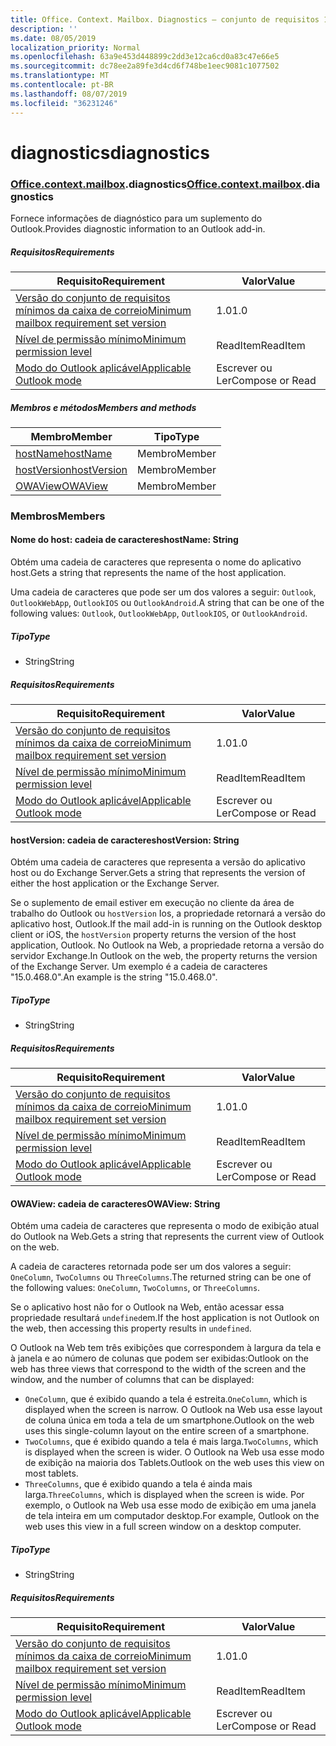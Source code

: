 ```yaml
---
title: Office. Context. Mailbox. Diagnostics – conjunto de requisitos 1,6
description: ''
ms.date: 08/05/2019
localization_priority: Normal
ms.openlocfilehash: 63a9e453d448899c2dd3e12ca6cd0a83c47e66e5
ms.sourcegitcommit: dc78ee2a89fe3d4cd6f748be1eec9081c1077502
ms.translationtype: MT
ms.contentlocale: pt-BR
ms.lasthandoff: 08/07/2019
ms.locfileid: "36231246"
---
```

# <a name="diagnostics"></a><span data-ttu-id="414cb-102">diagnostics</span><span class="sxs-lookup"><span data-stu-id="414cb-102">diagnostics</span></span>

### <a name="officeofficemdcontextofficecontextmdmailboxofficecontextmailboxmddiagnostics"></a><span data-ttu-id="414cb-103">[Office](Office.md)[.context](Office.context.md)[.mailbox](Office.context.mailbox.md).diagnostics</span><span class="sxs-lookup"><span data-stu-id="414cb-103">[Office](Office.md)[.context](Office.context.md)[.mailbox](Office.context.mailbox.md).diagnostics</span></span>

<span data-ttu-id="414cb-104">Fornece informações de diagnóstico para um suplemento do Outlook.</span><span class="sxs-lookup"><span data-stu-id="414cb-104">Provides diagnostic information to an Outlook add-in.</span></span>

##### <a name="requirements"></a><span data-ttu-id="414cb-105">Requisitos</span><span class="sxs-lookup"><span data-stu-id="414cb-105">Requirements</span></span>

|<span data-ttu-id="414cb-106">Requisito</span><span class="sxs-lookup"><span data-stu-id="414cb-106">Requirement</span></span>| <span data-ttu-id="414cb-107">Valor</span><span class="sxs-lookup"><span data-stu-id="414cb-107">Value</span></span>|
|---|---|
|[<span data-ttu-id="414cb-108">Versão do conjunto de requisitos mínimos da caixa de correio</span><span class="sxs-lookup"><span data-stu-id="414cb-108">Minimum mailbox requirement set version</span></span>](/office/dev/add-ins/reference/requirement-sets/outlook-api-requirement-sets)| <span data-ttu-id="414cb-109">1.0</span><span class="sxs-lookup"><span data-stu-id="414cb-109">1.0</span></span>|
|[<span data-ttu-id="414cb-110">Nível de permissão mínimo</span><span class="sxs-lookup"><span data-stu-id="414cb-110">Minimum permission level</span></span>](/outlook/add-ins/understanding-outlook-add-in-permissions)| <span data-ttu-id="414cb-111">ReadItem</span><span class="sxs-lookup"><span data-stu-id="414cb-111">ReadItem</span></span>|
|[<span data-ttu-id="414cb-112">Modo do Outlook aplicável</span><span class="sxs-lookup"><span data-stu-id="414cb-112">Applicable Outlook mode</span></span>](/outlook/add-ins/#extension-points)| <span data-ttu-id="414cb-113">Escrever ou Ler</span><span class="sxs-lookup"><span data-stu-id="414cb-113">Compose or Read</span></span>|

##### <a name="members-and-methods"></a><span data-ttu-id="414cb-114">Membros e métodos</span><span class="sxs-lookup"><span data-stu-id="414cb-114">Members and methods</span></span>

| <span data-ttu-id="414cb-115">Membro</span><span class="sxs-lookup"><span data-stu-id="414cb-115">Member</span></span> | <span data-ttu-id="414cb-116">Tipo</span><span class="sxs-lookup"><span data-stu-id="414cb-116">Type</span></span> |
|--------|------|
| [<span data-ttu-id="414cb-117">hostName</span><span class="sxs-lookup"><span data-stu-id="414cb-117">hostName</span></span>](#hostname-string) | <span data-ttu-id="414cb-118">Membro</span><span class="sxs-lookup"><span data-stu-id="414cb-118">Member</span></span> |
| [<span data-ttu-id="414cb-119">hostVersion</span><span class="sxs-lookup"><span data-stu-id="414cb-119">hostVersion</span></span>](#hostversion-string) | <span data-ttu-id="414cb-120">Membro</span><span class="sxs-lookup"><span data-stu-id="414cb-120">Member</span></span> |
| [<span data-ttu-id="414cb-121">OWAView</span><span class="sxs-lookup"><span data-stu-id="414cb-121">OWAView</span></span>](#owaview-string) | <span data-ttu-id="414cb-122">Membro</span><span class="sxs-lookup"><span data-stu-id="414cb-122">Member</span></span> |

### <a name="members"></a><span data-ttu-id="414cb-123">Membros</span><span class="sxs-lookup"><span data-stu-id="414cb-123">Members</span></span>

#### <a name="hostname-string"></a><span data-ttu-id="414cb-124">Nome do host: cadeia de caracteres</span><span class="sxs-lookup"><span data-stu-id="414cb-124">hostName: String</span></span>

<span data-ttu-id="414cb-125">Obtém uma cadeia de caracteres que representa o nome do aplicativo host.</span><span class="sxs-lookup"><span data-stu-id="414cb-125">Gets a string that represents the name of the host application.</span></span>

<span data-ttu-id="414cb-126">Uma cadeia de caracteres que pode ser um dos valores a seguir: `Outlook`, `OutlookWebApp`, `OutlookIOS` ou `OutlookAndroid`.</span><span class="sxs-lookup"><span data-stu-id="414cb-126">A string that can be one of the following values: `Outlook`, `OutlookWebApp`, `OutlookIOS`, or `OutlookAndroid`.</span></span>

##### <a name="type"></a><span data-ttu-id="414cb-127">Tipo</span><span class="sxs-lookup"><span data-stu-id="414cb-127">Type</span></span>

*   <span data-ttu-id="414cb-128">String</span><span class="sxs-lookup"><span data-stu-id="414cb-128">String</span></span>

##### <a name="requirements"></a><span data-ttu-id="414cb-129">Requisitos</span><span class="sxs-lookup"><span data-stu-id="414cb-129">Requirements</span></span>

|<span data-ttu-id="414cb-130">Requisito</span><span class="sxs-lookup"><span data-stu-id="414cb-130">Requirement</span></span>| <span data-ttu-id="414cb-131">Valor</span><span class="sxs-lookup"><span data-stu-id="414cb-131">Value</span></span>|
|---|---|
|[<span data-ttu-id="414cb-132">Versão do conjunto de requisitos mínimos da caixa de correio</span><span class="sxs-lookup"><span data-stu-id="414cb-132">Minimum mailbox requirement set version</span></span>](/office/dev/add-ins/reference/requirement-sets/outlook-api-requirement-sets)| <span data-ttu-id="414cb-133">1.0</span><span class="sxs-lookup"><span data-stu-id="414cb-133">1.0</span></span>|
|[<span data-ttu-id="414cb-134">Nível de permissão mínimo</span><span class="sxs-lookup"><span data-stu-id="414cb-134">Minimum permission level</span></span>](/outlook/add-ins/understanding-outlook-add-in-permissions)| <span data-ttu-id="414cb-135">ReadItem</span><span class="sxs-lookup"><span data-stu-id="414cb-135">ReadItem</span></span>|
|[<span data-ttu-id="414cb-136">Modo do Outlook aplicável</span><span class="sxs-lookup"><span data-stu-id="414cb-136">Applicable Outlook mode</span></span>](/outlook/add-ins/#extension-points)| <span data-ttu-id="414cb-137">Escrever ou Ler</span><span class="sxs-lookup"><span data-stu-id="414cb-137">Compose or Read</span></span>|

#### <a name="hostversion-string"></a><span data-ttu-id="414cb-138">hostVersion: cadeia de caracteres</span><span class="sxs-lookup"><span data-stu-id="414cb-138">hostVersion: String</span></span>

<span data-ttu-id="414cb-139">Obtém uma cadeia de caracteres que representa a versão do aplicativo host ou do Exchange Server.</span><span class="sxs-lookup"><span data-stu-id="414cb-139">Gets a string that represents the version of either the host application or the Exchange Server.</span></span>

<span data-ttu-id="414cb-140">Se o suplemento de email estiver em execução no cliente da área de trabalho do Outlook ou `hostVersion` Ios, a propriedade retornará a versão do aplicativo host, Outlook.</span><span class="sxs-lookup"><span data-stu-id="414cb-140">If the mail add-in is running on the Outlook desktop client or iOS, the `hostVersion` property returns the version of the host application, Outlook.</span></span> <span data-ttu-id="414cb-141">No Outlook na Web, a propriedade retorna a versão do servidor Exchange.</span><span class="sxs-lookup"><span data-stu-id="414cb-141">In Outlook on the web, the property returns the version of the Exchange Server.</span></span> <span data-ttu-id="414cb-142">Um exemplo é a cadeia de caracteres "15.0.468.0".</span><span class="sxs-lookup"><span data-stu-id="414cb-142">An example is the string "15.0.468.0".</span></span>

##### <a name="type"></a><span data-ttu-id="414cb-143">Tipo</span><span class="sxs-lookup"><span data-stu-id="414cb-143">Type</span></span>

*   <span data-ttu-id="414cb-144">String</span><span class="sxs-lookup"><span data-stu-id="414cb-144">String</span></span>

##### <a name="requirements"></a><span data-ttu-id="414cb-145">Requisitos</span><span class="sxs-lookup"><span data-stu-id="414cb-145">Requirements</span></span>

|<span data-ttu-id="414cb-146">Requisito</span><span class="sxs-lookup"><span data-stu-id="414cb-146">Requirement</span></span>| <span data-ttu-id="414cb-147">Valor</span><span class="sxs-lookup"><span data-stu-id="414cb-147">Value</span></span>|
|---|---|
|[<span data-ttu-id="414cb-148">Versão do conjunto de requisitos mínimos da caixa de correio</span><span class="sxs-lookup"><span data-stu-id="414cb-148">Minimum mailbox requirement set version</span></span>](/office/dev/add-ins/reference/requirement-sets/outlook-api-requirement-sets)| <span data-ttu-id="414cb-149">1.0</span><span class="sxs-lookup"><span data-stu-id="414cb-149">1.0</span></span>|
|[<span data-ttu-id="414cb-150">Nível de permissão mínimo</span><span class="sxs-lookup"><span data-stu-id="414cb-150">Minimum permission level</span></span>](/outlook/add-ins/understanding-outlook-add-in-permissions)| <span data-ttu-id="414cb-151">ReadItem</span><span class="sxs-lookup"><span data-stu-id="414cb-151">ReadItem</span></span>|
|[<span data-ttu-id="414cb-152">Modo do Outlook aplicável</span><span class="sxs-lookup"><span data-stu-id="414cb-152">Applicable Outlook mode</span></span>](/outlook/add-ins/#extension-points)| <span data-ttu-id="414cb-153">Escrever ou Ler</span><span class="sxs-lookup"><span data-stu-id="414cb-153">Compose or Read</span></span>|

#### <a name="owaview-string"></a><span data-ttu-id="414cb-154">OWAView: cadeia de caracteres</span><span class="sxs-lookup"><span data-stu-id="414cb-154">OWAView: String</span></span>

<span data-ttu-id="414cb-155">Obtém uma cadeia de caracteres que representa o modo de exibição atual do Outlook na Web.</span><span class="sxs-lookup"><span data-stu-id="414cb-155">Gets a string that represents the current view of Outlook on the web.</span></span>

<span data-ttu-id="414cb-156">A cadeia de caracteres retornada pode ser um dos valores a seguir: `OneColumn`, `TwoColumns` ou `ThreeColumns`.</span><span class="sxs-lookup"><span data-stu-id="414cb-156">The returned string can be one of the following values: `OneColumn`, `TwoColumns`, or `ThreeColumns`.</span></span>

<span data-ttu-id="414cb-157">Se o aplicativo host não for o Outlook na Web, então acessar essa propriedade resultará `undefined`em.</span><span class="sxs-lookup"><span data-stu-id="414cb-157">If the host application is not Outlook on the web, then accessing this property results in `undefined`.</span></span>

<span data-ttu-id="414cb-158">O Outlook na Web tem três exibições que correspondem à largura da tela e à janela e ao número de colunas que podem ser exibidas:</span><span class="sxs-lookup"><span data-stu-id="414cb-158">Outlook on the web has three views that correspond to the width of the screen and the window, and the number of columns that can be displayed:</span></span>

*   <span data-ttu-id="414cb-159">`OneColumn`, que é exibido quando a tela é estreita.</span><span class="sxs-lookup"><span data-stu-id="414cb-159">`OneColumn`, which is displayed when the screen is narrow.</span></span> <span data-ttu-id="414cb-160">O Outlook na Web usa esse layout de coluna única em toda a tela de um smartphone.</span><span class="sxs-lookup"><span data-stu-id="414cb-160">Outlook on the web uses this single-column layout on the entire screen of a smartphone.</span></span>
*   <span data-ttu-id="414cb-161">`TwoColumns`, que é exibido quando a tela é mais larga.</span><span class="sxs-lookup"><span data-stu-id="414cb-161">`TwoColumns`, which is displayed when the screen is wider.</span></span> <span data-ttu-id="414cb-162">O Outlook na Web usa esse modo de exibição na maioria dos Tablets.</span><span class="sxs-lookup"><span data-stu-id="414cb-162">Outlook on the web uses this view on most tablets.</span></span>
*   <span data-ttu-id="414cb-163">`ThreeColumns`, que é exibido quando a tela é ainda mais larga.</span><span class="sxs-lookup"><span data-stu-id="414cb-163">`ThreeColumns`, which is displayed when the screen is wide.</span></span> <span data-ttu-id="414cb-164">Por exemplo, o Outlook na Web usa esse modo de exibição em uma janela de tela inteira em um computador desktop.</span><span class="sxs-lookup"><span data-stu-id="414cb-164">For example, Outlook on the web uses this view in a full screen window on a desktop computer.</span></span>

##### <a name="type"></a><span data-ttu-id="414cb-165">Tipo</span><span class="sxs-lookup"><span data-stu-id="414cb-165">Type</span></span>

*   <span data-ttu-id="414cb-166">String</span><span class="sxs-lookup"><span data-stu-id="414cb-166">String</span></span>

##### <a name="requirements"></a><span data-ttu-id="414cb-167">Requisitos</span><span class="sxs-lookup"><span data-stu-id="414cb-167">Requirements</span></span>

|<span data-ttu-id="414cb-168">Requisito</span><span class="sxs-lookup"><span data-stu-id="414cb-168">Requirement</span></span>| <span data-ttu-id="414cb-169">Valor</span><span class="sxs-lookup"><span data-stu-id="414cb-169">Value</span></span>|
|---|---|
|[<span data-ttu-id="414cb-170">Versão do conjunto de requisitos mínimos da caixa de correio</span><span class="sxs-lookup"><span data-stu-id="414cb-170">Minimum mailbox requirement set version</span></span>](/office/dev/add-ins/reference/requirement-sets/outlook-api-requirement-sets)| <span data-ttu-id="414cb-171">1.0</span><span class="sxs-lookup"><span data-stu-id="414cb-171">1.0</span></span>|
|[<span data-ttu-id="414cb-172">Nível de permissão mínimo</span><span class="sxs-lookup"><span data-stu-id="414cb-172">Minimum permission level</span></span>](/outlook/add-ins/understanding-outlook-add-in-permissions)| <span data-ttu-id="414cb-173">ReadItem</span><span class="sxs-lookup"><span data-stu-id="414cb-173">ReadItem</span></span>|
|[<span data-ttu-id="414cb-174">Modo do Outlook aplicável</span><span class="sxs-lookup"><span data-stu-id="414cb-174">Applicable Outlook mode</span></span>](/outlook/add-ins/#extension-points)| <span data-ttu-id="414cb-175">Escrever ou Ler</span><span class="sxs-lookup"><span data-stu-id="414cb-175">Compose or Read</span></span>|

